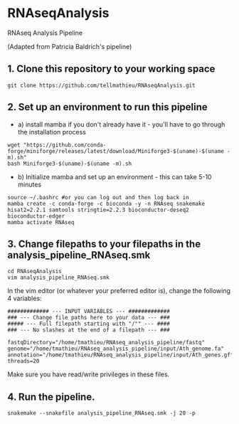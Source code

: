 # RNAseqAnalysis
RNAseq Analysis Pipeline

(Adapted from Patricia Baldrich's pipeline)

## 1. Clone this repository to your working space

```
git clone https://github.com/tellmathieu/RNAseqAnalysis.git
```

## 2. Set up an environment to run this pipeline
- a) install mamba if you don't already have it - you'll have to go through the installation process
```
wget "https://github.com/conda-forge/miniforge/releases/latest/download/Miniforge3-$(uname)-$(uname -m).sh"
bash Miniforge3-$(uname)-$(uname -m).sh
```
- b) Initialize mamba and set up an environment - this can take 5-10 minutes
```
source ~/.bashrc #or you can log out and then log back in
mamba create -c conda-forge -c bioconda -y -n RNAseq snakemake hisat2=2.2.1 samtools stringtie=2.2.3 bioconductor-deseq2 bioconductor-edger
mamba activate RNAseq
```

## 3. Change filepaths to your filepaths in the analysis_pipeline_RNAseq.smk
```
cd RNAseqAnalysis
vim analysis_pipeline_RNAseq.smk
```
In the vim editor (or whatever your preferred editor is), change the following 4 variables:
```
############# --- INPUT VARIABLES --- #############
### --- Change file paths here to your data --- ###
##### --- Full filepath starting with "/"" --- ####
### --- No slashes at the end of a filepath --- ###

fastqDirectory="/home/tmathieu/RNAseq_analysis_pipeline/fastq"
genome="/home/tmathieu/RNAseq_analysis_pipeline/input/Ath_genome.fa"
annotation="/home/tmathieu/RNAseq_analysis_pipeline/input/Ath_genes.gff"
threads=20
```
Make sure you have read/write privileges in these files.

## 4. Run the pipeline.
```
snakemake --snakefile analysis_pipeline_RNAseq.smk -j 20 -p
```
